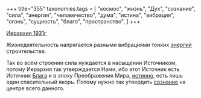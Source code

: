 +++
title="355"
taxonomies.tags = [
 "космос",
 "жизнь",
 "Дух",
 "сознание",
 "сила",
 "энергия",
 "человечество",
 "дума",
 "истина",
 "вибрация",
 "огонь",
 "сущность",
 "благо",
 "пространство",
]
+++

[Иерархия 1931г](/agni/1931)

Жизнедеятельность напрягается разными вибрациями тонких [энергий](/tags/космос) строительстве.   

Так во всём строении сила нуждается в насыщении Источником, потому Иерархия так утверждается Нами, ибо этот Источник есть Источник [Блага](/tags/благо) и в эпоху Преображения Мира, [истинно](/tags/истина), есть лишь один спасительный якорь. Потому нужно так утвердить [сознание](/tags/сознание) на центре всего данного.   

